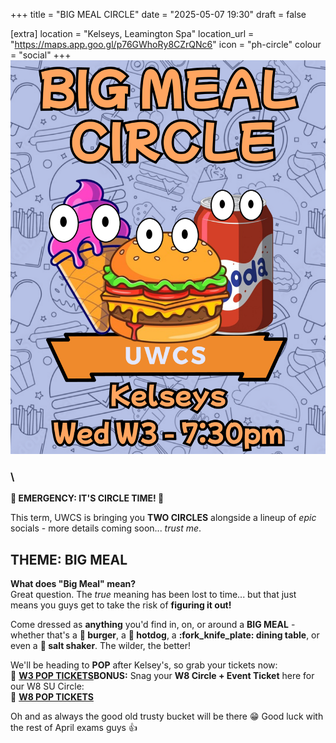 +++
title = "BIG MEAL CIRCLE"
date = "2025-05-07 19:30"
draft = false

[extra]
location = "Kelseys, Leamington Spa"
location_url = "https://maps.app.goo.gl/p76GWhoRy8CZrQNc6"
icon = "ph-circle"
colour = "social"
+++
![](big_meal_circle_7_2.png)

### \
**:rotating_light: EMERGENCY: IT'S CIRCLE TIME! :rotating_light:**

This term, UWCS is bringing you **TWO CIRCLES** alongside a lineup of *epic* socials - more details coming soon... *trust me*. 

## **THEME: BIG MEAL**

**What does "Big Meal" mean?**\
Great question. The *true* meaning has been lost to time... but that just means you guys get to take the risk of **figuring it out!**  

Come dressed as **anything** you'd find in, on, or around a **BIG MEAL** - whether that's a **:hamburger: burger**, a **:hotdog: hotdog**, a **:fork_knife_plate: dining table**, or even a **:salt: salt shaker**. The wilder, the better! 

We'll be heading to **POP** after Kelsey's, so grab your tickets now:\
:link: [**W3 POP TICKETS**](https://tickets.warwicksu.com/ents/event/26765/)[](https://tickets.warwicksu.com/ents/event/26765/)**BONUS:** Snag your **W8 Circle + Event Ticket** here for our W8 SU Circle:\
:link: **[W8 POP TICKETS](https://tickets.warwicksu.com/ents/event/26767/)**

Oh and as always the good old trusty bucket will be there :grin: 
Good luck with the rest of April exams guys :thumbsup:
